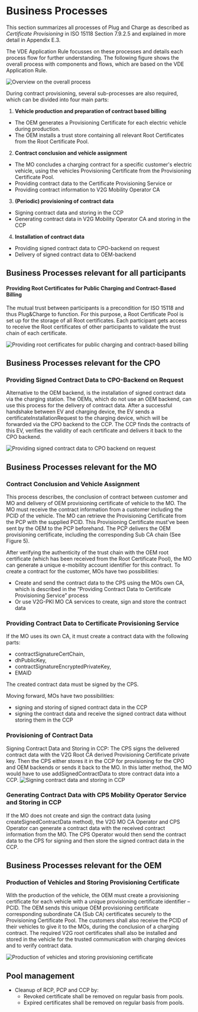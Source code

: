 # Business Processes

This section summarizes all processes of Plug and Charge as described as _Certificate Provisioning_ in ISO 15118 Section 7.9.2.5 and explained in more detail in Appendix E.3.

The VDE Application Rule focusses on these processes and details each process flow for further understanding. The following figure shows the overall process with components and flows, which are based on the VDE Application Rule.

![Overview on the overall process](../assets/images/plug&charge_process_overview.png)

During contract provisioning, several sub-processes are also required, which can be divided into four main parts:

 1. **Vehicle production and preparation of contract based billing**
   - The OEM generates a Provisioning Certificate for each electric vehicle during production.
   - The OEM installs a trust store containing all relevant Root Certificates from the Root Certificate Pool.
 2. **Contract conclusion and vehicle assignment**
   - The MO concludes a charging contract for a specific customer's electric vehicle, using the vehicles Provisioning Certificate from the Provisioning Certificate Pool.
   - Providing contract data to the Certificate Provisioning Service or
   - Providing contract information to V2G Mobility Operator CA
  3. **(Periodic) provisioning of contract data**
   - Signing contract data and storing in the CCP
   - Generating contract data in V2G Mobility Operator CA and storing in the CCP
 4. **Installation of contract data**
   - Providing signed contract data to CPO-backend on request
   - Delivery of signed contract data to OEM-backend


## Business Processes relevant for all participants

#### Providing Root Certificates for Public Charging and Contract-Based Billing
The mutual trust between participants is a precondition for ISO 15118 and thus Plug&Charge to function. For this purpose, a Root Certificate Pool is set up for the storage of all Root certificates. Each participant gets access to receive the Root certificates of other participants to validate the trust chain of each certificate.

![Providing root certificates for public charging and contract-based billing](../assets/images/process_providing_root_certificates.png)



## Business Processes relevant for the CPO

### Providing Signed Contract Data to CPO-Backend on Request

Alternative to the OEM backend, is the installation of signed contract data via the charging station. The OEMs, which do not use an OEM backend, can use this process for the delivery of contract data.
After a successful handshake between EV and charging device, the EV sends a certificateInstallationRequest to the charging device, which will be forwarded via the CPO backend to the CCP.
The CCP finds the contracts of this EV, verifies the validity of each certificate and delivers it back to the CPO backend.

![Providing signed contract data to CPO backend on request](../assets/images/process_providing_signed_contract_data_to_cpo_backend_on_request.png)


## Business Processes relevant for the MO

### Contract Conclusion and Vehicle Assignment

This process describes, the conclusion of contract between customer and MO and delivery of OEM provisioning certificate of vehicle to the MO.
The MO must receive the contract information from a customer including the PCID of the vehicle. The MO can retrieve the Provisioning Certificate from the PCP with the supplied PCID. This Provisioning Certificate must've been sent by the OEM to the PCP beforehand. The PCP delivers the OEM provisioning certificate, including the corresponding Sub CA chain (See Figure 5).

After verifying the authenticity of the trust chain with the OEM root certificate (which has been received from the Root Certificate Pool), the MO can generate a unique e-mobility account identifier for this contract. To create a contract for the customer, MOs have two possibilities:

 - Create and send the contract data to the CPS using the MOs own CA, which is described in the “Providing Contract Data to Certificate Provisioning Service” process
 - Or use V2G-PKI MO CA services to create, sign and store the contract data


### Providing Contract Data to Certificate Provisioning Service

If the MO uses its own CA, it must create a contract data with the following parts:
 - contractSignatureCertChain,
 - dhPublicKey,
 - contractSignatureEncryptedPrivateKey,
 - EMAID

The created contract data must be signed by the CPS.

Moving forward, MOs have two possibilities:
 - signing and storing of signed contract data in the CCP
 - signing the contract data and receive the signed contract data without storing them in the CCP


### Provisioning of Contract Data

Signing Contract Data and Storing in CCP:
The CPS signs the delivered contract data with the V2G Root CA derived Provisioning Certificate private key. Then the CPS either stores it in the CCP for provisioning for the CPO and OEM backends or sends it back to the MO.
In this latter method, the MO would have to use addSignedContractData to store contract data into a CCP. 
![Signing contract data and storing in CCP](../assets/images/process_signing_contract_data_and_storing_in_ccp.png)


### Generating Contract Data with CPS Mobility Operator Service and Storing in CCP

If the MO does not create and sign the contract data (using createSignedContractData method), the V2G MO CA Operator and CPS Operator can generate a contract data with the received contract information from the MO. The CPS Operator would then send the contract data to the CPS for signing and then store the signed contract data in the CCP.

## Business Processes relevant for the OEM

### Production of Vehicles and Storing Provisioning Certificate

With the production of the vehicle, the OEM must create a provisioning certificate for each vehicle with a unique provisioning certificate identifier – PCID. The OEM sends this unique OEM provisioning certificate corresponding subordinate CA (Sub CA) certificates securely to the Provisioning Certificate Pool.
The customers shall also receive the PCID of their vehicles to give it to the MOs, during the conclusion of a charging contract.
The required V2G root certificates shall also be installed and stored in the vehicle for the trusted communication with charging devices and to verify contract data.

![Production of vehicles and storing provisioning certificate](../assets/images/process_production_of_vehicles_and_storing_provisioning_certificate.png)


## Pool management
 * Cleanup of RCP, PCP and CCP by:
   * Revoked certificate shall be removed on regular basis from pools.
   * Expired certificates shall be removed on regular basis from pools.
 
